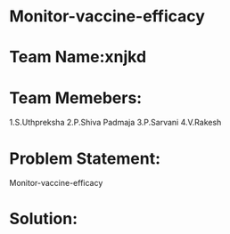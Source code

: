 # Monitor-vaccine-efficacy

# Team Name:xnjkd

# Team Memebers:
  1.S.Uthpreksha
  2.P.Shiva Padmaja
  3.P.Sarvani
  4.V.Rakesh

# Problem Statement:
Monitor-vaccine-efficacy

# Solution:


